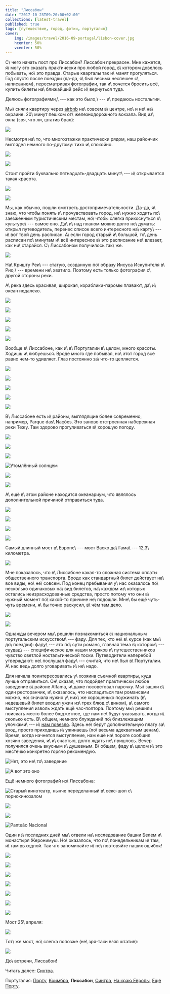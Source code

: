```yaml
---
title: "Лиссабон"
date: "2017-10-23T09:20:00+02:00"
collections: [latest-travel]
published: true
tags: [путешествие, город, фотки, португалия]
cover:
    img: /images/travel/2016-09-portugal/lisbon-cover.jpg
    hcenter: 50%
    vcenter: 50%
---
```


С\ чего начать пост про Лиссабон? Лиссабон прекрасен. Мне кажется,
я\ могу это сказать практически про любой город, в\ котором довелось
побывать, но\ это правда. Старые кварталы так и\ манят прогуляться.
Год спустя после поездки (да-да, я\ был весьма неспешен с\ написанием),
пересматривая фотографии, так и\ хочется бросить всё, купить билеты
на\ ближайший рейс и\ вернуться туда.

Делюсь фотографиями,\ --- как это было,\ --- и\ предаюсь ностальгии.

<!--more-->

Мы\ сняли квартиру через [airbnb][] не\ совсем в\ центре,
но\ и не\ на\ окраине. 20\ минут пешком от\ железнодорожного вокзала.
Вид из\ окна (зря, что ли, штатив брал):

![](/images/travel/2016-09-portugal/lisbon-window-view.jpg)

Несмотря на\ то, что многоэтажки практически рядом, наш райончик
выглядел немного по-другому: тихо и\ спокойно.

![](/images/travel/2016-09-portugal/lisbon-neighborhood-1.jpg)

![](/images/travel/2016-09-portugal/lisbon-neighborhood-2.jpg)

Стоит пройти буквально пятнадцать-двадцать минут\ --- и\ открывается
такая красота.

![](/images/travel/2016-09-portugal/lisbon-beauty-1.jpg)

![](/images/travel/2016-09-portugal/lisbon-beauty-2.jpg)

Мы, как обычно, пошли смотреть достопримечательности. Да-да, я\ знаю,
что чтобы понять и\ прочувствовать город, не\ нужно ходить
по\ заезженным туристическим местам, но\ чтобы слегка прикоснуться
к\ культуре\ --- самое оно. Да\ и\ над планом можно долго не\ думать:
открыл путеводитель, перенес список всего интересного на\ карту\ ---
и\ вот твой день расписан. А\ если город старый и\ большой, то\ день
расписан по\ минутам и\ всё интересное в\ это расписание не\ влезает,
как ни\ старайся. С\ Лиссабоном получилось так\ же.

![](/images/travel/2016-09-portugal/lisbon-cristo-rei.jpg)

На\ Кришту Реи\ --- статую, созданную по\ образу Иисуса Искупителя
в\ Рио,\ --- времени не\ хватило. Поэтому есть только фотография
с\ другой стороны реки.

А\ река здесь красивая, широкая, кораблики-паромы плавают, да\ и\ океан
недалеко.

![](/images/travel/2016-09-portugal/lisbon-river-1.jpg)

![](/images/travel/2016-09-portugal/lisbon-river-2.jpg)

![](/images/travel/2016-09-portugal/lisbon-river-3.jpg)

![](/images/travel/2016-09-portugal/lisbon-river-4.jpg)

![](/images/travel/2016-09-portugal/lisbon-2-pano.jpg)

Вообще в\ Лиссабоне, как и\ в\ Португалии в\ целом, много красоты.
Ходишь и\ любуешься. Вроде много где побывал, но\ этот город всё равно
чем-то удивляет. Глаз постоянно за\ что-то цепляется.

![](/images/travel/2016-09-portugal/lisbon-symmetry-1.jpg)

![](/images/travel/2016-09-portugal/lisbon-symmetry-2.jpg)

![](/images/travel/2016-09-portugal/lisbon-symmetry-3.jpg)

![](/images/travel/2016-09-portugal/lisbon-symmetry-4.jpg)

![](/images/travel/2016-09-portugal/lisbon-1-pano.jpg)

В\ Лиссабоне есть и\ районы, выглядящие более современно, например,
Parque das\ Nações. Это заново отстроенная набережная реки Тежу. Там
здорово прогуливаться в\ хорошую погоду.

![](/images/travel/2016-09-portugal/lisbon-nacoes-1.jpg)

![](/images/travel/2016-09-portugal/lisbon-nacoes-2.jpg)

![](/images/travel/2016-09-portugal/lisbon-nacoes-3.jpg)

![Утомлённый солнцем](/images/travel/2016-09-portugal/lisbon-nacoes-4.jpg)

![](/images/travel/2016-09-portugal/lisbon-nacoes-5.jpg)

![](/images/travel/2016-09-portugal/lisbon-nacoes-6.jpg)

А\ ещё в\ этом районе находится океанариум, что являлось дополнительной
причиной отправиться туда.

![](/images/travel/2016-09-portugal/lisbon-oceanarium-1.jpg)

![](/images/travel/2016-09-portugal/lisbon-oceanarium-2.jpg)

![](/images/travel/2016-09-portugal/lisbon-oceanarium-3.jpg)

![](/images/travel/2016-09-portugal/lisbon-oceanarium-4.jpg)

Самый длинный мост в\ Европе\ --- мост Васко да\ Гама\ ---
12,3\ километра.

![](/images/travel/2016-09-portugal/lisbon-vasco-da-gama-bridge-pano.jpg)

Мне показалось, что в\ Лиссабоне какая-то сложная система оплаты
общественного транспорта. Вроде как стандартный билет действует на\ все
виды, но\ не\ совсем. Под конец пребывания у\ нас оказалось
по\ несколько одинаковых на\ вид билетов, на\ каждом из\ которых
остались неизрасходованные средства, просто потому что они в\ нужный
момент по\ какой-то причине не\ подошли. Мне\ бы ещё чуть-чуть времени,
я\ бы точно раскусил, в\ чём там дело.

![](/images/travel/2016-09-portugal/lisbon-transport-1.jpg)

![](/images/travel/2016-09-portugal/lisbon-transport-2.jpg)

Однажды вечером мы\ решили познакомиться с\ национальным португальским
искусством\ --- фаду. Для тех, кто не\ в\ курсе (как мы\ до\ поездки):
фаду\ --- это по\ сути романс, главная тема в\ котором\ --- саудад\ ---
специфическое для нации моряков и\ путешественников чувство светлой
ностальгической тоски. Путеводители наперебой утверждают: не\ послушал
фаду\ --- считай, что не\ был в\ Португалии. А\ нас ведь долго
уговаривать и\ не\ надо.

Для начала поинтересовались у\ хозяина съемной квартиры, куда лучше
отправиться. Он\ сказал, что подойдет практически любое заведение
в\ районе Alfama, и\ даже посоветовал парочку. Мы\ зашли в\ один
ресторанчик, и\ оказалось, что насладиться там романсами можно,
но\ сначала нужно у\ них\ же хорошенько поужинать (в\ недешевый билет
входил ужин из\ трех блюд с\ вином), а\ самого выступления изволь ждать
ещё час-полтора. Поэтому мы\ решили поискать место более бюджетное, где
нам не\ будут указывать, когда и\ сколько есть. В\ общем, немного
блужданий по\ близлежащим улочками\ --- и\ [нам повезло][fado]. Здесь
не\ берут дополнительную плату за\ вход, просто приходишь и\ ужинаешь
(по\ весьма адекватным ценам). Время, когда начнется выступление, нам
ещё на\ пороге сообщил хозяин заведения, и\ к\ счастью, долго ждать
не\ пришлось. Вечер получился очень вкусным и\ душевным. В\ общем, фаду
в\ целом и\ это местечко конкретно горячо рекомендую.

![Нет, это не\ то\ заведение](/images/travel/2016-09-portugal/lisbon-fado-1.jpg)

![А вот это оно](/images/travel/2016-09-portugal/lisbon-fado-2.jpg)

Ещё немного фотографий из\ Лиссабона:

![Старый кинотеатр, нынче переделанный в\ секс-шоп
с\ порнокинозалом](/images/travel/2016-09-portugal/lisbon-photo-1.jpg)

![](/images/travel/2016-09-portugal/lisbon-photo-2.jpg)

![](/images/travel/2016-09-portugal/lisbon-photo-3.jpg)

![Panteão Nacional](/images/travel/2016-09-portugal/lisbon-photo-4.jpg)

Один из\ последних дней мы\ отвели на\ исследование башни Белем
и\ монастыря Жеронимуш. Но\ оказалось, что по\ понедельникам и\ там,
и\ там выходной. Так что запоминайте и\ не\ повторяйте наших ошибок!

![](/images/travel/2016-09-portugal/lisbon-photo-5.jpg)

![](/images/travel/2016-09-portugal/lisbon-photo-6.jpg)

![](/images/travel/2016-09-portugal/lisbon-photo-7.jpg)

![](/images/travel/2016-09-portugal/lisbon-photo-8.jpg)

![](/images/travel/2016-09-portugal/lisbon-photo-9.jpg)

![](/images/travel/2016-09-portugal/lisbon-photo-10.jpg)

![](/images/travel/2016-09-portugal/lisbon-photo-11.jpg)

Мост 25\ апреля:

![](/images/travel/2016-09-portugal/lisbon-25-april-day.jpg)

Тот\ же мост, но\ слегка попозже (не\ зря-таки взял штатив):

![](/images/travel/2016-09-portugal/lisbon-25-april-night.jpg)

До\ встречи, Лиссабон!

Читать далее: [Синтра](/post/sintra/).

Португалия:
[Порту](/post/porto-1/),
[Коимбра](/post/coimbra/),
**Лиссабон**,
[Синтра](/post/sintra/),
[На краю Европы](/post/europas-edge/),
[Ещё Порту](/post/porto-2/).

[airbnb]: https://www.airbnb.de/rooms/6000287
[fado]: https://www.google.de/maps/place/Boteco+da+F%C3%A1/@38.7126737,-9.1271814,18.74z/data=!4m13!1m7!3m6!1s0xd19331a61e4f33b:0x400ebbde49036d0!2sLisbon,+Portugal!3b1!8m2!3d38.7222524!4d-9.1393366!3m4!1s0x0:0xe8bd53c1f3ac240!8m2!3d38.712606!4d-9.127057?hl=en
